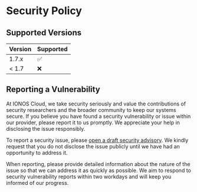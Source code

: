 # Security Policy

## Supported Versions

| Version | Supported          |
| ------- | ------------------ |
| 1.7.x   | :white_check_mark: |
| < 1.7   | :x:                |

## Reporting a Vulnerability

At IONOS Cloud, we take security seriously and value the contributions of security researchers and the broader community
to keep our systems secure. If you believe you have found a security vulnerability or issue within our provider, please
report it to us promptly. We appreciate your help in disclosing the issue responsibly.

To report a security issue, please [open a draft security
advisory](https://github.com/ionos-cloud/ionoscloud-blockstorage-csi-driver/security/advisories/new). We kindly request
that you do not disclose the issue publicly until we have had an opportunity to address it.

When reporting, please provide detailed information about the nature of the issue so that we can address it as quickly
as possible. We aim to respond to security vulnerability reports within two workdays and will keep you informed of our
progress.
